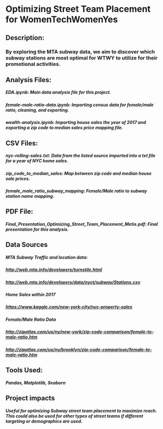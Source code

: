 # Optimizing Street Team Placement for WomenTechWomenYes

## Description:
### By exploring the MTA subway data, we aim to discover which subway stations are most optimal for WTWY to utilize for their promotional activities.


## Analysis Files:
##### **EDA.ipynb**: Main data analysis file for this project.
##### **female-male-ratio-data.ipynb**: Importing census data for female/male ratio, cleaning, and exporting.
##### **wealth-analysis.ipynb**: Importing house sales the year of 2017 and exporting a zip code to median sales price mapping file.
## CSV Files:
##### **nyc-rolling-sales.txt**: Data from the listed source imported into a txt file for a year of NYC home sales.
##### **zip_code_to_median_sales**: Map between zip code and median house sale prices.
##### **female_male_ratio_subway_mapping**: Female/Male ratio to subway station name mapping.
## PDF File:
##### Final_Presentation_Optimizing_Street_Team_Placement_Metis.pdf: Final presentation for this analysis.

## Data Sources
##### MTA Subway Traffic and location data:
##### http://web.mta.info/developers/turnstile.html
##### http://web.mta.info/developers/data/nyct/subway/Stations.csv

##### Home Sales within 2017
##### https://www.kaggle.com/new-york-city/nyc-property-sales

##### Female/Male Ratio Data
##### http://zipatlas.com/us/ny/new-york/zip-code-comparison/female-to-male-ratio.htm
##### http://zipatlas.com/us/ny/brooklyn/zip-code-comparison/female-to-male-ratio.htm

## Tools Used:
##### Pandas, Matplotlib, Seaborn

## Project impacts
##### Useful for optimizing Subway street team placement to maximize reach.  This could also be used for other types of street teams if different targeting or demographics are used.
